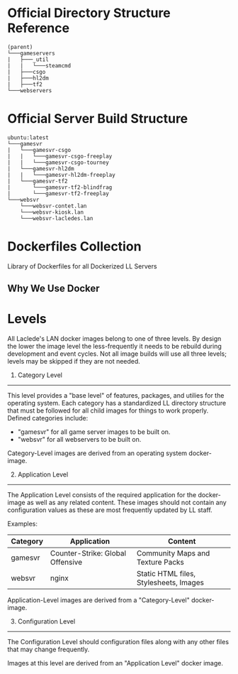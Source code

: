 Official Directory Structure Reference 
======================================
```
(parent)
└───gameservers
|   ├───_util
|   |   └───steamcmd
|   ├───csgo
|   ├───hl2dm
|   ├───tf2
└───webservers
```

Official Server Build Structure
===============================
```
ubuntu:latest
└───gamesvr
|   └───gamesvr-csgo
|   |   └───gamesvr-csgo-freeplay
|   |   └───gamesvr-csgo-tourney
|   └───gamesvr-hl2dm
|   |   └───gamesvr-hl2dm-freeplay
|   └───gamesvr-tf2
|       └───gamesvr-tf2-blindfrag
|       └───gamesvr-tf2-freeplay
└───websvr
    └───websvr-contet.lan
    └───websvr-kiosk.lan
    └───websvr-lacledes.lan
```





Dockerfiles Collection
======================
Library of Dockerfiles for all Dockerized LL Servers

Why We Use Docker
-----------------

Levels
======
All Laclede's LAN docker images belong to one of three levels.  By design the lower the image level the less-frequently it needs to be rebuild during development and event cycles.  Not all image builds will use all three levels; levels may be skipped if they are not needed.

1. Category Level
-----------------
This level provides a "base level" of features, packages, and utilies for the operating system.  Each category has a standardized LL directory structure that must be followed for all child images for things to work properly. Defined categories include:

* "gamesvr" for all game server images to be built on.
* "websvr" for all webservers to be built on.

Category-Level images are derived from an operating system docker-image.

2. Application Level
---------------------
The Application Level consists of the required application for the docker-image as well as any related content. These images should not contain any configuration values as these are most frequently updated by LL staff.

Examples:

| Category | Application                      | Content                                |
|----------|----------------------------------|----------------------------------------|
| gamesvr  | Counter-Strike: Global Offensive | Community Maps and Texture Packs       |
| websvr   | nginx                            | Static HTML files, Stylesheets, Images |

Application-Level images are derived from a "Category-Level" docker-image.

3. Configuration Level
----------------------
The Configuration Level should configuration files along with any other files that may change frequently.



Images at this level are derived from an "Application Level" docker image.



